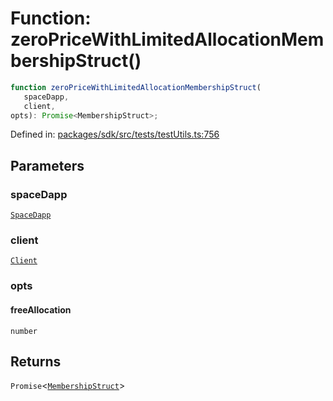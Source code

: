 # Function: zeroPriceWithLimitedAllocationMembershipStruct()

```ts
function zeroPriceWithLimitedAllocationMembershipStruct(
   spaceDapp, 
   client, 
opts): Promise<MembershipStruct>;
```

Defined in: [packages/sdk/src/tests/testUtils.ts:756](https://github.com/towns-protocol/towns/blob/0db1fd0ac7258e8db8cedfb6183e8eade8284fa1/packages/sdk/src/tests/testUtils.ts#L756)

## Parameters

### spaceDapp

[`SpaceDapp`](../../Towns-Protocol-Web3/classes/SpaceDapp.md)

### client

[`Client`](../classes/Client.md)

### opts

#### freeAllocation

`number`

## Returns

`Promise`\<[`MembershipStruct`](../../Towns-Protocol-Web3/namespaces/ILegacyArchitectBase/type-aliases/MembershipStruct.md)\>
